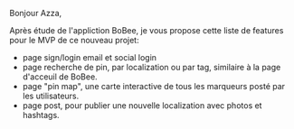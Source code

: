 Bonjour Azza,

Après étude de l'appliction BoBee, je vous propose cette liste de features pour le MVP de ce nouveau projet:
- page sign/login email et social login
- page recherche de pin, par localization ou par tag, similaire à la page d'acceuil de BoBee.
- page "pin map", une carte interactive de tous les marqueurs posté par les utilisateurs.
- page post, pour publier une nouvelle localization avec photos et hashtags.
